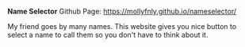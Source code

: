 **Name Selector**
Github Page: https://mollyfnly.github.io/nameselector/

My friend goes by many names. This website gives you nice button to select a name to call them so you don't have to think about it.